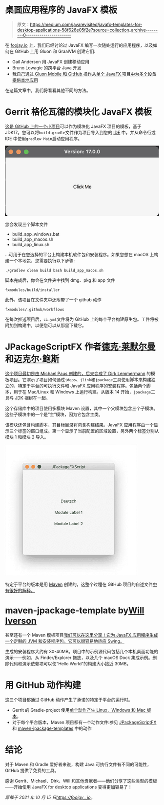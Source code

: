 # 桌面应用程序的 JavaFX 模板

> 原文：<https://medium.com/javarevisited/javafx-templates-for-desktop-applications-58f626e05f2e?source=collection_archive---------0----------------------->

在 [foojay.io](https://foojay.io) 上，我们已经讨论过 JavaFX 编写一次随处运行的应用程序，以及如何在 GitHub 上用 Gluon 和 GraalVM 创建它们:

*   Gail Anderson 用 JavaFX 创建移动应用
*   Bruno Lowagie 的跨平台 Java 开发
*   [我自己通过 Gluon Mobile 和 GitHub 操作从单个 JavaFX 项目中为多个设备提供本地应用](https://foojay.io/today/native-applications-for-multiple-devices-from-a-single-javafx-project-with-gluon-mobile-and-github-actions/)

在这篇文章中，我们将看看其他不同的方法。

# Gerrit 格伦瓦德的模块化 JavaFX 模板

[这是 GitHub 上的一个小项目](https://github.com/HanSolo/fxmodules)可以作为模块化 JavaFX 项目的模板，基于 JDK17。您可以将`build.gradle`文件作为项目导入到您的 [IDE](/javarevisited/7-best-courses-to-learn-intellij-idea-for-beginners-and-experienced-java-programmers-2e9aa9bb0c05?source=---------16------------------) 中，并从命令行或 IDE 中使用`gradlew Main`启动应用程序。

[![](img/249b8be9be0c7649828e8cf9c40abb99.png)](https://javarevisited.blogspot.com/2020/06/top-5-courses-to-learn-java-fx-in-2020.html)

您会发现三个脚本文件

*   build_app_windows.bat
*   build_app_macos.sh
*   build_app_linux.sh

…可用于在您选择的平台上构建本机软件包和安装程序。如果您想在 macOS 上构建一个本地包，您需要执行以下步骤:

```
./gradlew clean build bash build_app_macos.sh
```

脚本完成后，你会在文件夹中找到 dmg、pkg 和 app 文件

```
fxmodules/build/installer
```

此外，该项目在文件夹中还附带了一个 github 动作

```
fxmodules/.github/workflows
```

在每次推送项目后，`ci.yml`文件将为 GitHub 上的每个平台构建原生包。工件将被附加到构建中，以便您可以从那里下载它。

# JPackageScriptFX 作者[德克·莱默尔曼](https://twitter.com/dlemmermann/status/1446045501577641986)和[迈克尔·鲍斯](https://twitter.com/MichaelPaus)

[这个项目最初是由 Michael Paus 创建的，后来变成了 Dirk Lemmermann](https://github.com/dlemmermann/JPackageScriptFX) 的模板项目。它演示了项目如何通过`jdeps`、`jlink`和`jpackage`工具使用脚本来构建独立的、特定于平台的可执行文件和 JavaFX 应用程序的安装程序。包括两个脚本，用于在 Mac/Linux 和 Windows 上运行构建。从版本 14 开始，`jpackage`工具与 JDK 捆绑在一起。

这个存储库中的项目使用多模块 Maven 设置，其中一个父模块包含三个子模块。这些子模块中的一个是“主”模块，因为它包含主类。

该模块还包含构建脚本，其目标目录将包含构建结果。JavaFX 应用程序由一个显示三个标签的窗口组成。第一个显示了当前配置的区域设置，另外两个标签分别从模块 1 和模块 2 导入。

[![](img/8ad45a7941f399061e6743b05cb22f48.png)](https://www.java67.com/2018/02/5-free-servlet-jsp-and-jdbc-online-courses-for-java-developers.html)

特定于平台的版本是用 [Maven](https://javarevisited.blogspot.com/2017/06/10-maven-tips-java-developer-should-know.html) 创建的，这整个过程在 GitHub 项目的自述文件[中有很好的解释。](https://github.com/dlemmermann/JPackageScriptFX/blob/master/README.md)

# maven-jpackage-template by[Will Iverson](https://twitter.com/wiverson)

甚至还有一个 Maven 模板项目[我们可以在这里分享！它为 JavaFX 应用程序生成一个定制的 JVM 和安装程序包。它可以很容易地适应 Swing。](https://github.com/wiverson/maven-jpackage-template)

生成的安装程序大约有 30-40MB。项目中的示例源代码包括几个本机桌面功能的演示——例如，从 Finder/Explorer 拖放，以及几个 macOS Dock 集成示例。删除代码和演示依赖项可以使“Hello World”的构建大小接近 30MB。

# 用 GitHub 动作构建

这三个项目都通过 GitHub 动作产生了承诺的特定于平台的运行时。

*   Gerrit 的 Gradle-project 使用[单个动作产生 Linux、Windows 和 Mac 版本](https://github.com/HanSolo/fxmodules/actions/runs/1315436370)。
*   对于每个平台版本，Maven 项目都有一个动作文件:参见 [JPackageScriptFX](https://github.com/dlemmermann/JPackageScriptFX/actions) 和 [maven-jpackage-templates](https://github.com/wiverson/maven-jpackage-template/actions) 中的动作

# 结论

对于 Maven 和 Gradle 爱好者来说，构建 Java 可执行文件有不同的可能性，GitHub 提供了免费的工具。

感谢 Gerrit、Michael、Dirk、Will 和其他贡献者——他们分享了这些类型的模板——开始使用 JavaFX for desktop applications 变得更加容易了！

*原载于 2021 年 10 月 15 日*[*https://foojay . io*](https://foojay.io/today/javafx-templates-for-desktop-applications/)*。*